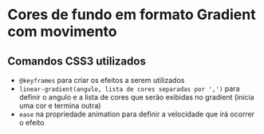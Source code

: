 # Cores de fundo em formato Gradient com movimento

## Comandos CSS3 utilizados
* `@keyframes` para criar os efeitos a serem utilizados
* `linear-gradient(angulo, lista de cores separadas por ',')` para definir o angulo e a lista de cores que serão exibidas no gradient (inicia uma cor e termina outra)
* `ease` na propriedade animation para definir a velocidade que irá ocorrer o efeito